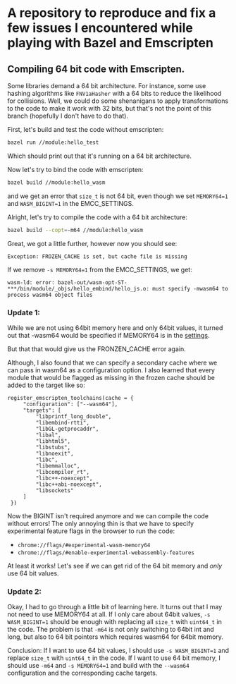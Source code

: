 # A repository to reproduce and fix a few issues I encountered while playing with Bazel and Emscripten

## Compiling 64 bit code with Emscripten.
Some libraries demand a 64 bit architecture. For instance, some use hashing algorithms like `FNV1aHasher` with a 64 bits to reduce the likelihood for collisions. Well, we could do some shenanigans to apply transformations to the code to make it work with 32 bits, but that's not the point of this branch (hopefully I don't have to do that).

First, let's build and test the code without emscripten:
```bash
bazel run //module:hello_test
```
Which should print out that it's running on a 64 bit architecture.

Now let's try to bind the code with emscripten:
```bash
bazel build //module:hello_wasm
```
and we get an error that `size_t` is not 64 bit, even though we set `MEMORY64=1` and `WASM_BIGINT=1` in the EMCC_SETTINGS.

Alright, let's try to compile the code with a 64 bit architecture:
```bash
bazel build --copt=-m64 //module:hello_wasm
```

Great, we got a little further, however now you should see:

`Exception: FROZEN_CACHE is set, but cache file is missing`

If we remove `-s MEMORY64=1` from the EMCC_SETTINGS, we get:

`wasm-ld: error: bazel-out/wasm-opt-ST-***/bin/module/_objs/hello_embind/hello_js.o: must specify -mwasm64 to process wasm64 object files`

### Update 1:
While we are not using 64bit memory here and only 64bit values, it turned out that -wasm64 would be specified if MEMORY64 is in the [settings](https://github.com/emscripten-core/emscripten/blob/9b99b5d811e1513914942da0a81e36bc333d3115/tools/building.py#L285).

But that that would give us the FRONZEN_CACHE error again.

Although, I also found that we can specify a secondary cache where we can pass in wasm64 as a configuration option. I also learned that every module that would be flagged as missing in the frozen cache should be added to the target like so:

```skylark
register_emscripten_toolchains(cache = {
     "configuration": ["--wasm64"],
     "targets": [
         "libprintf_long_double",
         "libembind-rtti",
         "libGL-getprocaddr",
         "libal",
         "libhtml5",
         "libstubs",
         "libnoexit",
         "libc",
         "libemmalloc",
         "libcompiler_rt",
         "libc++-noexcept",
         "libc++abi-noexcept",
         "libsockets"
     ]
 })
```

Now the BIGINT isn't required anymore and we can compile the code without errors! The only annoying thin is that we have to specify experimental feature flags in the browser to run the code:
- `chrome://flags/#experimental-wasm-memory64`
- `chrome://flags/#enable-experimental-webassembly-features`

At least it works! Let's see if we can get rid of the 64 bit memory and *only* use 64 bit values.

### Update 2:

Okay, I had to go through a little bit of learning here. It turns out that I may not need to use MEMORY64 at all. If I only care about 64bit values, `-s WASM_BIGINT=1` should be enough with replacing all `size_t` with `uint64_t` in the code. The problem is that `-m64` is not only switching to 64bit int and long, but also to 64 bit pointers which requires wasm64 for 64bit memory.

Conclusion: If I want to use 64 bit values, I should use `-s WASM_BIGINT=1` and replace `size_t` with `uint64_t` in the code. If I want to use 64 bit memory, I should use `-m64` and `-s MEMORY64=1` and build with the `--wasm64` configuration and the corresponding cache targets.

